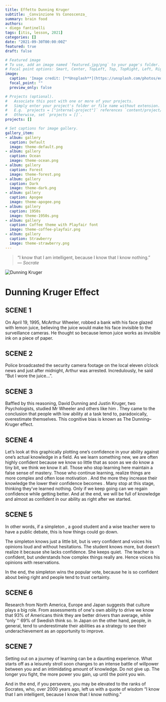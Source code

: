 ```yaml
---
title: Effetto Dunning Kruger
subtitle: _Convinzione Vs Conoscenza_
summary: brain food
authors:
- diego fantinelli
tags: [itis, lesson, 2021]
categories: []
date: "2021-09-30T00:00:00Z"
featured: true
draft: false

# Featured image
# To use, add an image named `featured.jpg/png` to your page's folder.
# Focal point options: Smart, Center, TopLeft, Top, TopRight, Left, Right, BottomLeft, Bottom, BottomRight
image:
  caption: 'Image credit: [**Unsplash**](https://unsplash.com/photos/edJCx-EOLxY)'
  focal_point: ""
  preview_only: false

# Projects (optional).
#   Associate this post with one or more of your projects.
#   Simply enter your project's folder or file name without extension.
#   E.g. `projects = ["internal-project"]` references `content/project/deep-learning/index.md`.
#   Otherwise, set `projects = []`.
projects: []

# Set captions for image gallery.
gallery_item:
- album: gallery
  caption: Default
  image: theme-default.png
- album: gallery
  caption: Ocean
  image: theme-ocean.png
- album: gallery
  caption: Forest
  image: theme-forest.png
- album: gallery
  caption: Dark
  image: theme-dark.png
- album: gallery
  caption: Apogee
  image: theme-apogee.png
- album: gallery
  caption: 1950s
  image: theme-1950s.png
- album: gallery
  caption: Coffee theme with Playfair font
  image: theme-coffee-playfair.png
- album: gallery
  caption: Strawberry
  image: theme-strawberry.png
---
```


<!-- {{< toc hide_on="xl" >}} -->

> “I know that I am intelligent, because I know that I know nothing.”
> <br> &mdash; <cite>Socrate</cite>

![Dunning Kruger](https://images.squarespace-cdn.com/content/v1/582cc7c1579fb314427d08a1/1591672267021-IKBXZ9OPN0JFEO56DFPX/vmxykntqaf941.jpg)

# Dunning Kruger Effect

## SCENE 1

On April 19, 1995, McArthur Wheeler, robbed a bank with his face glazed with lemon juice, believing the juice would make his face invisible to the surveillance cameras. He thought so because lemon juice works as invisible ink on a piece of paper.

## SCENE 2

Police broadcasted the security camera footage on the local eleven o’clock news and just after midnight, Arthur was arrested. Incredulously, he said “But I wore the juice...”.

## SCENE 3

Baffled by this reasoning, David Dunning and Justin Kruger, two Psychologists, studied Mr Wheeler and others like him . They came to the conclusion that people with low ability at a task tend to, paradoxically, overestimate themselves. This cognitive bias is known as The Dunning–Kruger effect.

## SCENE 4

Let’s look at this graphically plotting one’s confidence in your ability against one’s actual knowledge in a field. As we learn something new, we are often highly confident because we know so little that as soon as we do know a tiny bit, we think we know it all. Those who stop learning here maintain a false sense of mastery. Those who continue learning, realize things are more complex and often lose motivation . And the more they increase their knowledge the lower their confidence becomes . Many stop at this stage, thinking they’ve learned nothing. Only if we keep going can we regain confidence while getting better. And at the end, we will be full of knowledge and almost as confident in our ability as right after we started.

## SCENE 5

In other words, if a simpleton , a good student and a wise teacher were to have a public debate, this is how things could go down.

The simpleton knows just a little bit, but is very confident and voices his opinions loud and without hesitations. The student knows more, but doesn’t realize it because she lacks confidence. She keeps quiet.  The teacher is confident, but understands how complex things really are. Hence voices his opinions with reservations.

In the end, the simpleton wins the popular vote, because he is so confident about being right and people tend to trust certainty.

## SCENE 6

Research from North America, Europe and Japan suggests that culture plays a big role. From assessments of one's own ability to drive we know that 93% of Americans think they are better drivers than average, while “only '' 69% of Swedish think so. In Japan on the other hand, people, in general, tend to underestimate their abilities as a strategy to see their underachievement as an opportunity to improve.

## SCENE 7

Setting out on a journey of learning can be a daunting experience. What starts off as a leisurely stroll soon changes to an intense battle of willpower between you and an intimidating amount of knowledge. Do not give up. The longer you fight, the more power you gain, up until the point you win.

And in the end, if you persevere, you may be elevated to the ranks of Socrates, who, over 2000 years ago, left us with a quote of wisdom “I know that I am intelligent, because I know that I know nothing.”